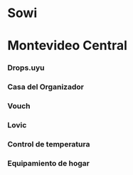 # Sowi
# Montevideo Central
### Drops.uyu
### Casa del Organizador
### Vouch
### Lovic
### Control de temperatura
### Equipamiento de hogar
